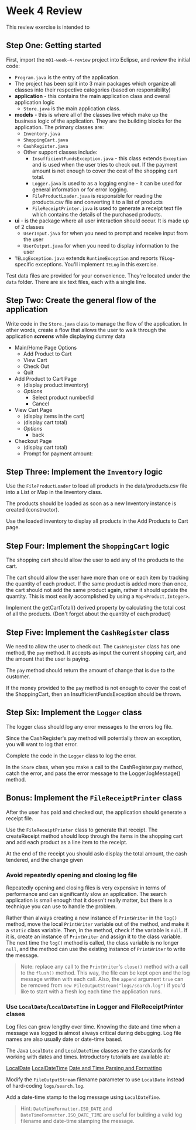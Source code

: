 # Week 4 Review

This review exercise is intended to 

## Step One: Getting started

First, import the `m01-week-4-review` project into Eclipse, and review the initial code:

* `Program.java` is the entry of the application.
* The project has been split into 3 main packages which organize all classes into their respective categories (based on responsibility)
* **application** - this contains the main application class and overall application logic
  * `Store.java` is the main application class.
* **models** - this is where all of the classes live which make up the business logic of the application. They are the building blocks for the application. The primary classes are:
  * `Inventory.java` 
  * `ShoppingCart.java` 
  * `CashRegister.java` 
  * Other support classes include:
    * `InsufficientFundsException.java` - this class extends `Exception` and is used when the user tries to check out. If the payment amount is not enough to cover the cost of the shopping cart total.
    * `Logger.java` is used to as a logging engine - it can be used for general information or for error logging.
    * `FileProductLoader.java` is responsible for reading the products.csv file and converting it to a list of products
    * `FileReceiptPrinter.java` is used to generate a receipt text file which contains the details of the purchased products.
* **ui** - is the package where all user interaction should occur. It is made up of 2 classes
  * `UserInput.java` for when you need to prompt and receive input from the user
  * `UserOutput.java` for when you need to display information to the user
* `TELogException.java` extends `RuntimeException` and reports `TELog`-specific exceptions. You'll implement `TELog` in this exercise.

Test data files are provided for your convenience. They're located under the `data` folder. There are six text files, each with a single line.

## Step Two: Create the general flow of the application

Write code in the `Store.java` class to manage the flow of the application. In other words, create a flow that allows the user to walk through the application __*screens*__ while displaying dummy data


* Main/Home Page Options
  * Add Product to Cart
  * View Cart
  * Check Out
  * Quit
* Add Product to Cart Page
  * (display product inventory)
  * *Options*
    * Select product number/id
    * Cancel
* View Cart Page
  * (display items in the cart)
  * (display cart total)
  * *Options*
    * back
* Checkout Page
  * (display cart total)
  * Prompt for payment amount:


## Step Three: Implement the `Inventory` logic

Use the `FileProductLoader` to load all products in the data/products.csv file into a List or Map in the Inventory class.

The products should be loaded as soon as a new Inventory instance is created (constructor).

Use the loaded inventory to display all products in the Add Products to Cart page.

## Step Four: Implement the `ShoppingCart` logic

The shopping cart should allow the user to add any of the products to the cart.

The cart should allow the user have more than one or each item by tracking the quantity of each product. If the same product is added more than once, the cart should not add the same product again, rather it should update the quantity. This is most easily accomplished by using a `Map<Product,Integer>`.

Implement the getCartTotal() derived property by calculating the total cost of all the products. (Don't forget about the quantity of each product)

## Step Five: Implement the `CashRegister` class

We need to allow the user to check out. The `CashRegister` class has one method, the `pay` method. It accepts as input the current shopping cart, and the amount that the user is paying.

The `pay` method should return the amount of change that is due to the customer.

If the money provided to the `pay` method is not enough to cover the cost of the ShoppingCart, then an InsufficientFundsException should be thrown.

## Step Six: Implement the `Logger` class

The logger class should log any error messages to the errors log file. 

Since the CashRegister's pay method will potentially throw an exception, you will want to log that error.

Complete the code in the `Logger` class to log the error.

In the `Store` class, when you make a call to the CashRegister.pay method, catch the error, and pass the error message to the Logger.logMessage() method.

## Bonus: Implement the `FileReceiptPrinter` class

After the user has paid and checked out, the application should generate a receipt file.

Use the `FileReceiptPrinter` class to generate that receipt. The createReceipt method should loop through the items in the shopping cart and add each product as a line item to the receipt. 

At the end of the receipt you should aslo display the total amount, the cash tendered, and the change given



### Avoid repeatedly opening and closing log file

Repeatedly opening and closing files is very expensive in terms of performance and can significantly slow an application. The search application is small enough that it doesn't really matter, but there is a technique you can use to handle the problem.

Rather than always creating a new instance of `PrintWriter` in the `log()` method, move the local `PrintWriter` variable out of the method, and make it a `static` class variable. Then, in the method, check if the variable is `null`. If it is, create an instance of `PrintWriter` and assign it to the class variable. The next time the `log()` method is called, the class variable is no longer `null`, and the method can use the existing instance of `PrintWriter` to write the message.

> Note: replace any call to the `PrintWriter`'s `close()` method with a call to the `flush()` method. This way, the file can be kept open and the log message written with each call. Also, the `append` argument `true` can be removed from `new FileOutputStream("logs/search.log")` if you'd like to start with a fresh log each time the application runs.

### Use `LocalDate`/`LocalDateTime` in Logger and FileReceiptPrinter clases

Log files can grow lengthy over time. Knowing the date and time when a message was logged is almost always critical during debugging. Log file names are also usually date or date-time based.

The Java `LocalDate` and `LocalDateTime` classes are the standards for working with dates and times. Introductory tutorials are available at:

[LocalDate](https://docs.oracle.com/javase/tutorial/datetime/iso/date.html)
[LocalDateTime](https://docs.oracle.com/javase/tutorial/datetime/iso/datetime.html)
[Date and Time Parsing and Formatting](https://docs.oracle.com/javase/tutorial/datetime/iso/format.html)

Modify the `FileOutputStream` filename parameter to use `LocalDate` instead of hard-coding `logs/search.log`.

Add a date-time stamp to the log message using `LocalDateTime`.

> Hint: `DateTimeFormatter.ISO_DATE` and `DateTimeFormatter.ISO_DATE_TIME` are useful for building a valid log filename and date-time stamping the message.
